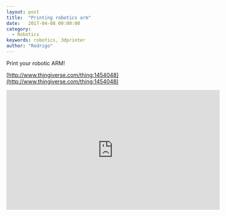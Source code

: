 ```yaml
---
layout: post
title:  "Printing robotics arm"
date:   2017-04-08 00:00:00
category:
  - Robotics
keywords: robotics, 3dprinter
author: "Rodrigo"
---
```


Print your robotic ARM!

[http://www.thingiverse.com/thing:1454048](http://www.thingiverse.com/thing:1454048)

<iframe width="560" height="315" src="https://www.youtube.com/embed/uOqmjRZzQQs" frameborder="0" allowfullscreen></iframe>

